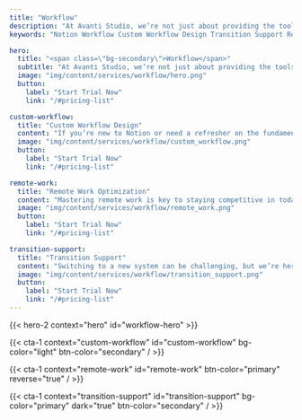 ```yaml
---
title: "Workflow"
description: "At Avanti Studio, we’re not just about providing the tools for better productivity; we’re about transforming how you work. Our Workflow Consulting services are designed to help you integrate Notion into your existing processes seamlessly and effectively, enabling greater efficiency and collaboration."
keywords: "Notion Workflow Custom Workflow Design Transition Support Remote Work Optimization"

hero:
  title: "<span class=\"bg-secondary\">Workflow</span>"
  subtitle: "At Avanti Studio, we’re not just about providing the tools for better productivity; we’re about transforming how you work. Our Workflow Consulting services are designed to help you integrate Notion into your existing processes seamlessly and effectively, enabling greater efficiency and collaboration."
  image: "img/content/services/workflow/hero.png"
  button:
    label: "Start Trial Now"
    link: "/#pricing-list"

custom-workflow:
  title: "Custom Workflow Design"
  content: "If you’re new to Notion or need a refresher on the fundamentals, this is the course for you. We’ll walk you through setting up your workspace, creating pages, and understanding the basic building blocks of Notion – blocks, databases, and relations. By the end of this course, you’ll be well-equipped to use Notion to manage your tasks and organize your information."
  image: "img/content/services/workflow/custom_workflow.png"
  button:
    label: "Start Trial Now"
    link: "/#pricing-list"

remote-work:
  title: "Remote Work Optimization"
  content: "Mastering remote work is key to staying competitive in today’s increasingly digital landscape. We’ll help you leverage Notion to create a virtual workspace that promotes communication, coordination, and transparency, regardless of your team members’ location."
  image: "img/content/services/workflow/remote_work.png"
  button:
    label: "Start Trial Now"
    link: "/#pricing-list"

transition-support:
  title: "Transition Support"
  content: "Switching to a new system can be challenging, but we’re here to make the process smooth and hassle-free. We provide support throughout the transition, including data migration, system setup, and troubleshooting. We’ll also train your team to use your new Notion workflow effectively."
  image: "img/content/services/workflow/transition_support.png"
  button:
    label: "Start Trial Now"
    link: "/#pricing-list"
---
```


{{< hero-2 context="hero" id="workflow-hero" >}}

{{< cta-1 context="custom-workflow" id="custom-workflow" bg-color="light" btn-color="secondary" / >}}

{{< cta-1 context="remote-work" id="remote-work" btn-color="primary" reverse="true" / >}}

{{< cta-1 context="transition-support" id="transition-support" bg-color="primary" dark="true" btn-color="secondary" / >}}
